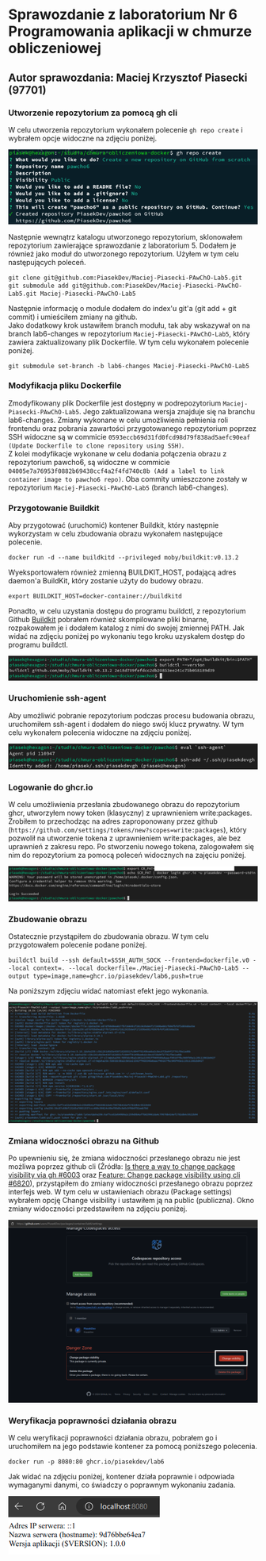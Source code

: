 # Sprawozdanie z laboratorium Nr 6 Programowania aplikacji w chmurze obliczeniowej

## Autor sprawozdania: Maciej Krzysztof Piasecki (97701)

### Utworzenie repozytorium za pomocą gh cli

W celu utworzenia repozytorium wykonałem polecenie `gh repo create` i wybrałem opcje widoczne na zdjęciu poniżej.

![Utworzenie repozytorium pawcho6 poprzez gh cli](utworzenie-repo.png)

Następnie wewnątrz katalogu utworzonego repozytorium, sklonowałem repozytorium zawierające sprawozdanie z laboratorium 5. Dodałem je również jako moduł do utworzonego repozytorium. Użyłem w tym celu następujących poleceń.

```shell
git clone git@github.com:PiasekDev/Maciej-Piasecki-PAwChO-Lab5.git
git submodule add git@github.com:PiasekDev/Maciej-Piasecki-PAwChO-Lab5.git Maciej-Piasecki-PAwChO-Lab5
```

Następnie informację o module dodałem do index'u git'a (git add + git commit) i umieściłem zmiany na github.  
Jako dodatkowy krok ustawiłem branch modułu, tak aby wskazywał on na branch lab6-changes w repozytorium `Maciej-Piasecki-PAwChO-Lab5`, który zawiera zaktualizowany plik Dockerfile. W tym celu wykonałem polecenie poniżej.

```shell
git submodule set-branch -b lab6-changes Maciej-Piasecki-PAwChO-Lab5
```

### Modyfikacja pliku Dockerfile

Zmodyfikowany plik Dockerfile jest dostępny w podrepozytorium `Maciej-Piasecki-PAwChO-Lab5`. Jego zaktualizowana wersja znajduje się na branchu lab6-changes. Zmiany wykonane w celu umożliwienia pełnienia roli frontendu oraz pobrania zawartości przygotowanego repozytorium poprzez SSH widoczne są w commicie `0593eccb69d31fd0fcd98d79f838ad5aefc90eaf (Update Dockerfile to clone repository using SSH)`.  
Z kolei modyfikacje wykonane w celu dodania połączenia obrazu z repozytorium pawcho6, są widoczne w commicie `04005e7a76953f0882b69438ccf4a2f4fd740c8b (Add a label to link container image to pawcho6 repo)`. Oba commity umieszczone zostały w repozytorium `Maciej-Piasecki-PAwChO-Lab5` (branch lab6-changes).

### Przygotowanie Buildkit

Aby przygotować (uruchomić) kontener Buildkit, który następnie wykorzystam w celu zbudowania obrazu wykonałem następujące polecenie.

```shell
docker run -d --name buildkitd --privileged moby/buildkit:v0.13.2
```

Wyeksportowałem również zmienną BUILDKIT_HOST, podającą adres daemon'a BuildKit, który zostanie użyty do budowy obrazu.

```shell
export BUILDKIT_HOST=docker-container://buildkitd
```

Ponadto, w celu uzystania dostępu do programu buildctl, z repozytorium Github [Buildkit](https://github.com/moby/buildkit) pobrałem również skompilowane pliki binarne, rozpakowałem je i dodałem katalog z nimi do swojej zmiennej PATH. Jak widać na zdjęciu poniżej po wykonaniu tego kroku uzyskałem dostęp do programu buildctl.

![Dodanie buildctl](dodanie-buildctl.png)

### Uruchomienie ssh-agent

Aby umożliwić pobranie repozytorium podczas procesu budowania obrazu, uruchomiłem ssh-agent i dodałem do niego swój klucz prywatny. W tym celu wykonałem polecenia widoczne na zdjęciu poniżej.

![Konfiguracja ssh-agent](ssh-sgent.png)

### Logowanie do ghcr.io

W celu umożliwienia przesłania zbudowanego obrazu do repozytorium ghcr, utworzyłem nowy token (klasyczny) z uprawnieniem write:packages. Zrobiłem to przechodząc na adres zaproponowany przez github (`https://github.com/settings/tokens/new?scopes=write:packages`), który pozwolił na utworzenie tokena z uprawnieniem write:packages, ale bez uprawnień z zakresu repo. Po stworzeniu nowego tokena, zalogowałem się nim do repozytorium za pomocą poleceń widocznych na zajęciu poniżej.

![Logowanie do ghcr.io](logowanie-ghcr.png)

### Zbudowanie obrazu

Ostatecznie przystąpiłem do zbudowania obrazu. W tym celu przygotowałem polecenie podane poniżej.

```shell
buildctl build --ssh default=$SSH_AUTH_SOCK --frontend=dockerfile.v0 --local context=. --local dockerfile=./Maciej-Piasecki-PAwChO-Lab5 --output type=image,name=ghcr.io/piasekdev/lab6,push=true
```

Na poniższym zdjęciu widać natomiast efekt jego wykonania.

![Zbudowanie obrazu za pomocą Buildkit](zbudowanie-obrazu.png)

### Zmiana widoczności obrazu na Github

Po upewnieniu się, że zmiana widoczności przesłanego obrazu nie jest możliwa poprzez github cli (Źródła: [Is there a way to change package visibility via gh #6003](https://github.com/cli/cli/discussions/6003) oraz [Feature: Change package visibility using cli #6820](https://github.com/cli/cli/issues/6820)), przystąpiłem do zmiany widoczności przesłanego obrazu poprzez interfejs web. W tym celu w ustawieniach obrazu (Package settings) wybrałem opcję Change visibility i ustawiłem ją na public (publiczna). Okno zmiany widoczności przedstawiłem na zdjęciu poniżej.

![Zmiana widoczności obrazu](zmiana-widocznosci.png)

### Weryfikacja poprawności działania obrazu

W celu weryfikacji poprawności działania obrazu, pobrałem go i uruchomiłem na jego podstawie kontener za pomocą poniższego polecenia.

```shell
docker run -p 8080:80 ghcr.io/piasekdev/lab6
```

Jak widać na zdjęciu poniżej, kontener działa poprawnie i odpowiada wymaganymi danymi, co świadczy o poprawnym wykonaniu zadania.

![Weryfikacja poprawności działania kontenera](weryfikacja.png)
